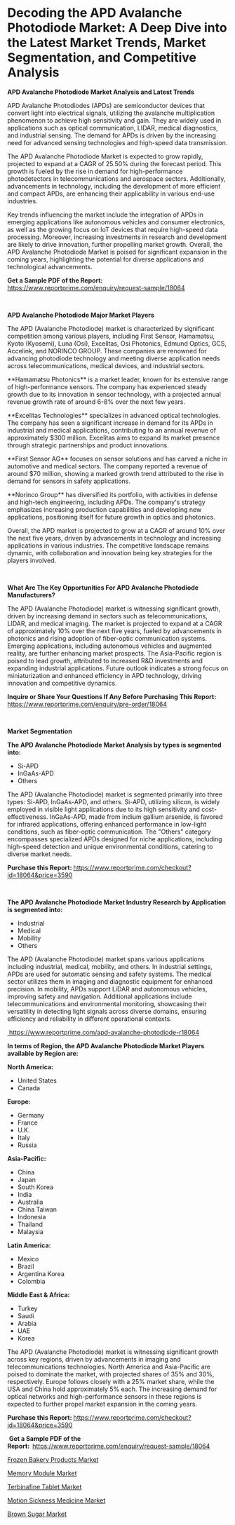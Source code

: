 <p><h1>Decoding the APD Avalanche Photodiode Market: A Deep Dive into the Latest Market Trends, Market Segmentation, and Competitive Analysis</h1></p><p><strong>APD Avalanche Photodiode Market Analysis and Latest Trends</strong></p>
<p><p>APD Avalanche Photodiodes (APDs) are semiconductor devices that convert light into electrical signals, utilizing the avalanche multiplication phenomenon to achieve high sensitivity and gain. They are widely used in applications such as optical communication, LIDAR, medical diagnostics, and industrial sensing. The demand for APDs is driven by the increasing need for advanced sensing technologies and high-speed data transmission.</p><p>The APD Avalanche Photodiode Market is expected to grow rapidly, projected to expand at a CAGR of 25.50% during the forecast period. This growth is fueled by the rise in demand for high-performance photodetectors in telecommunications and aerospace sectors. Additionally, advancements in technology, including the development of more efficient and compact APDs, are enhancing their applicability in various end-use industries.</p><p>Key trends influencing the market include the integration of APDs in emerging applications like autonomous vehicles and consumer electronics, as well as the growing focus on IoT devices that require high-speed data processing. Moreover, increasing investments in research and development are likely to drive innovation, further propelling market growth. Overall, the APD Avalanche Photodiode Market is poised for significant expansion in the coming years, highlighting the potential for diverse applications and technological advancements.</p></p>
<p><strong>Get a Sample PDF of the Report:&nbsp;</strong> <a href="https://www.reportprime.com/enquiry/request-sample/18064?utm_campaign=112&utm_medium=2&utm_source=Github&utm_content=ia&utm_term=20112024&utm_id=apd-avalanche-photodiode">https://www.reportprime.com/enquiry/request-sample/18064</a></p>
<p>&nbsp;</p>
<p><strong>APD Avalanche Photodiode Major Market Players</strong></p>
<p><p>The APD (Avalanche Photodiode) market is characterized by significant competition among various players, including First Sensor, Hamamatsu, Kyoto (Kyosemi), Luna (Osi), Excelitas, Osi Photonics, Edmund Optics, GCS, Accelink, and NORINCO GROUP. These companies are renowned for advancing photodiode technology and meeting diverse application needs across telecommunications, medical devices, and industrial sectors.</p><p>**Hamamatsu Photonics** is a market leader, known for its extensive range of high-performance sensors. The company has experienced steady growth due to its innovation in sensor technology, with a projected annual revenue growth rate of around 6-8% over the next few years.</p><p>**Excelitas Technologies** specializes in advanced optical technologies. The company has seen a significant increase in demand for its APDs in industrial and medical applications, contributing to an annual revenue of approximately $300 million. Excelitas aims to expand its market presence through strategic partnerships and product innovations.</p><p>**First Sensor AG** focuses on sensor solutions and has carved a niche in automotive and medical sectors. The company reported a revenue of around $70 million, showing a marked growth trend attributed to the rise in demand for sensors in safety applications.</p><p>**Norinco Group** has diversified its portfolio, with activities in defense and high-tech engineering, including APDs. The company's strategy emphasizes increasing production capabilities and developing new applications, positioning itself for future growth in optics and photonics.</p><p>Overall, the APD market is projected to grow at a CAGR of around 10% over the next five years, driven by advancements in technology and increasing applications in various industries. The competitive landscape remains dynamic, with collaboration and innovation being key strategies for the players involved.</p></p>
<p>&nbsp;</p>
<p><strong>What Are The Key Opportunities For APD Avalanche Photodiode Manufacturers?</strong></p>
<p><p>The APD (Avalanche Photodiode) market is witnessing significant growth, driven by increasing demand in sectors such as telecommunications, LIDAR, and medical imaging. The market is projected to expand at a CAGR of approximately 10% over the next five years, fueled by advancements in photonics and rising adoption of fiber-optic communication systems. Emerging applications, including autonomous vehicles and augmented reality, are further enhancing market prospects. The Asia-Pacific region is poised to lead growth, attributed to increased R&D investments and expanding industrial applications. Future outlook indicates a strong focus on miniaturization and enhanced efficiency in APD technology, driving innovation and competitive dynamics.</p></p>
<p><strong>Inquire or Share Your Questions If Any Before Purchasing This Report:</strong> <a href="https://www.reportprime.com/enquiry/pre-order/18064?utm_campaign=112&utm_medium=2&utm_source=Github&utm_content=ia&utm_term=20112024&utm_id=apd-avalanche-photodiode">https://www.reportprime.com/enquiry/pre-order/18064</a></p>
<p>&nbsp;</p>
<p><strong>Market Segmentation</strong></p>
<p><strong>The APD Avalanche Photodiode Market Analysis by types is segmented into:</strong></p>
<p><ul><li>Si-APD</li><li>InGaAs-APD</li><li>Others</li></ul></p>
<p><p>The APD (Avalanche Photodiode) market is segmented primarily into three types: Si-APD, InGaAs-APD, and others. Si-APD, utilizing silicon, is widely employed in visible light applications due to its high sensitivity and cost-effectiveness. InGaAs-APD, made from indium gallium arsenide, is favored for infrared applications, offering enhanced performance in low-light conditions, such as fiber-optic communication. The "Others" category encompasses specialized APDs designed for niche applications, including high-speed detection and unique environmental conditions, catering to diverse market needs.</p></p>
<p><strong>Purchase this Report:&nbsp;</strong><a href="https://www.reportprime.com/checkout?id=18064&price=3590&utm_campaign=112&utm_medium=2&utm_source=Github&utm_content=ia&utm_term=20112024&utm_id=apd-avalanche-photodiode">https://www.reportprime.com/checkout?id=18064&price=3590</a></p>
<p>&nbsp;</p>
<p><strong>The APD Avalanche Photodiode Market Industry Research by Application is segmented into:</strong></p>
<p><ul><li>Industrial</li><li>Medical</li><li>Mobility</li><li>Others</li></ul></p>
<p><p>The APD (Avalanche Photodiode) market spans various applications including industrial, medical, mobility, and others. In industrial settings, APDs are used for automatic sensing and safety systems. The medical sector utilizes them in imaging and diagnostic equipment for enhanced precision. In mobility, APDs support LiDAR and autonomous vehicles, improving safety and navigation. Additional applications include telecommunications and environmental monitoring, showcasing their versatility in detecting light signals across diverse domains, ensuring efficiency and reliability in different operational contexts.</p></p>
<p><a href="https://www.reportprime.com/apd-avalanche-photodiode-r18064?utm_campaign=112&utm_medium=2&utm_source=Github&utm_content=ia&utm_term=20112024&utm_id=apd-avalanche-photodiode">&nbsp;https://www.reportprime.com/apd-avalanche-photodiode-r18064</a></p>
<p><strong>In terms of Region, the APD Avalanche Photodiode Market Players available by Region are:</strong></p>
<p>
    <p> <strong> North America: </strong>
        <ul>
            <li>United States</li>
            <li>Canada</li>
        </ul>
        </p> 
    <p> <strong> Europe: </strong>
        <ul>
            <li>Germany</li>
            <li>France</li>
            <li>U.K.</li>
            <li>Italy</li>
            <li>Russia</li>
        </ul>
        </p> 
    <p> <strong> Asia-Pacific: </strong>
        <ul>
            <li>China</li>
            <li>Japan</li>
            <li>South Korea</li>
            <li>India</li>
            <li>Australia</li>
            <li>China Taiwan</li>
            <li>Indonesia</li>
            <li>Thailand</li>
            <li>Malaysia</li>
        </ul>
        </p> 
    <p> <strong> Latin America: </strong>
        <ul>
            <li>Mexico</li>
            <li>Brazil</li>
            <li>Argentina Korea</li>
            <li>Colombia</li>
        </ul>
        </p> 
    <p> <strong> Middle East & Africa: </strong>
        <ul>
            <li>Turkey</li>
            <li>Saudi</li>
            <li>Arabia</li>
            <li>UAE</li>
            <li>Korea</li>
        </ul>
    </p>
    </p>
<p><p>The APD (Avalanche Photodiode) market is witnessing significant growth across key regions, driven by advancements in imaging and telecommunications technologies. North America and Asia-Pacific are poised to dominate the market, with projected shares of 35% and 30%, respectively. Europe follows closely with a 25% market share, while the USA and China hold approximately 5% each. The increasing demand for optical networks and high-performance sensors in these regions is expected to further propel market expansion in the coming years.</p></p>
<p><strong>Purchase this Report: </strong><a href="https://www.reportprime.com/checkout?id=18064&price=3590&utm_campaign=112&utm_medium=2&utm_source=Github&utm_content=ia&utm_term=20112024&utm_id=apd-avalanche-photodiode">https://www.reportprime.com/checkout?id=18064&price=3590</a></p>
<p>&nbsp;<strong>Get a Sample PDF of the Report:&nbsp;&nbsp;</strong><a href="https://www.reportprime.com/enquiry/request-sample/18064?utm_campaign=112&utm_medium=2&utm_source=Github&utm_content=ia&utm_term=20112024&utm_id=apd-avalanche-photodiode">https://www.reportprime.com/enquiry/request-sample/18064</a></p>
<p><strong></strong></p>
<p><p><a href="https://www.linkedin.com/pulse/global-frozen-bakery-products-nexus-sector-confluences-regional-a8n8f?utm_campaign=112&utm_medium=2&utm_source=Github&utm_content=ia&utm_term=20112024&utm_id=apd-avalanche-photodiode">Frozen Bakery Products Market</a></p><p><a href="https://github.com/santosh758595/Market-Research-Report-List-6/blob/main/memory-module-market.md?utm_campaign=112&utm_medium=2&utm_source=Github&utm_content=ia&utm_term=20112024&utm_id=apd-avalanche-photodiode">Memory Module Market</a></p><p><a href="https://issuu.com/reportprime-2/docs/terbinafine-tablet-market-size-2030_11a8c1fb0cd5c5?utm_campaign=112&utm_medium=2&utm_source=Github&utm_content=ia&utm_term=20112024&utm_id=apd-avalanche-photodiode">Terbinafine Tablet Market</a></p><p><a href="https://issuu.com/reportprime-2/docs/motion-sickness-medicine-market-siz_e8dd52045ff2c8?utm_campaign=112&utm_medium=2&utm_source=Github&utm_content=ia&utm_term=20112024&utm_id=apd-avalanche-photodiode">Motion Sickness Medicine Market</a></p><p><a href="https://www.linkedin.com/pulse/detailed-examination-brown-sugar-market-size-share-revenue-yxfwf?utm_campaign=112&utm_medium=2&utm_source=Github&utm_content=ia&utm_term=20112024&utm_id=apd-avalanche-photodiode">Brown Sugar Market</a></p></p>